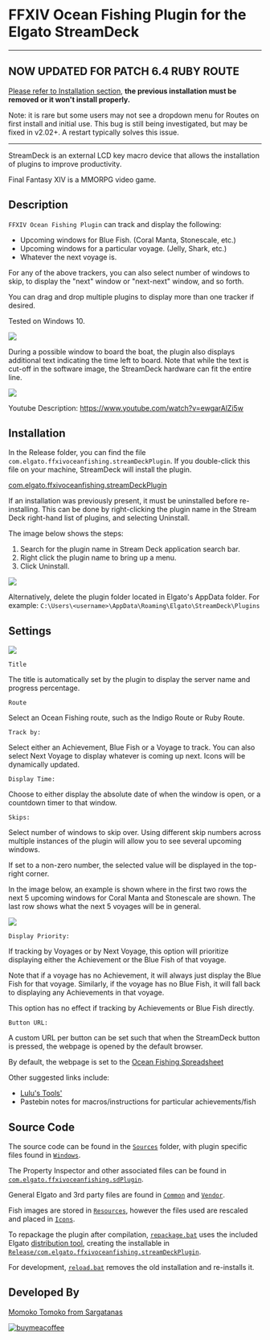 # FFXIV Ocean Fishing Plugin for the Elgato StreamDeck

-----------------------

## NOW UPDATED FOR PATCH 6.4 RUBY ROUTE
[Please refer to Installation section](#installation), **the previous installation must be removed or it won't install properly.**

Note: it is rare but some users may not see a dropdown menu for Routes on first install and initial use. This bug is still being investigated, but may be fixed in v2.02+. A restart typically solves this issue.

-----------------------

StreamDeck is an external LCD key macro device that allows the installation of plugins to improve productivity.

Final Fantasy XIV is a MMORPG video game.

## Description

`FFXIV Ocean Fishing Plugin` can track and display the following:
- Upcoming windows for Blue Fish. (Coral Manta, Stonescale, etc.)
- Upcoming windows for a particular voyage. (Jelly, Shark, etc.)
- Whatever the next voyage is.

For any of the above trackers, you can also select number of windows to skip, to display the "next" window or "next-next" window, and so forth.

You can drag and drop multiple plugins to display more than one tracker if desired.

Tested on Windows 10.

![](screenshot.png)

During a possible window to board the boat, the plugin also displays additional text indicating the time left to board. Note that while the text is cut-off in the software image, the StreamDeck hardware can fit the entire line.

![](window.png)

Youtube Description: https://www.youtube.com/watch?v=ewgarAlZi5w

## Installation

In the Release folder, you can find the file `com.elgato.ffxivoceanfishing.streamDeckPlugin`. If you double-click this file on your machine, StreamDeck will install the plugin.

[com.elgato.ffxivoceanfishing.streamDeckPlugin](Release/com.elgato.ffxivoceanfishing.streamDeckPlugin)

If an installation was previously present, it must be uninstalled before re-installing. This can be done by right-clicking the plugin name in the Stream Deck right-hand list of plugins, and selecting Uninstall.

The image below shows the steps:

1. Search for the plugin name in Stream Deck application search bar.
2. Right click the plugin name to bring up a menu.
3. Click Uninstall.

![](uninstall_steps.png)

Alternatively, delete the plugin folder located in Elgato's AppData folder. For example: `C:\Users\<username>\AppData\Roaming\Elgato\StreamDeck\Plugins`

## Settings

![](settings.png)

`Title`

The title is automatically set by the plugin to display the server name and progress percentage.

`Route`

Select an Ocean Fishing route, such as the Indigo Route or Ruby Route.

`Track by:`

Select either an Achievement, Blue Fish or a Voyage to track. You can also select Next Voyage to display whatever is coming up next. Icons will be dynamically updated.

`Display Time:`

Choose to either display the absolute date of when the window is open, or a countdown timer to that window.

`Skips:`

Select number of windows to skip over. Using different skip numbers across multiple instances of the plugin will allow you to see several upcoming windows.

If set to a non-zero number, the selected value will be displayed in the top-right corner.

In the image below, an example is shown where in the first two rows the next 5 upcoming windows for Coral Manta and Stonescale are shown. The last row shows what the next 5 voyages will be in general.

![](skips.png)

`Display Priority:`

If tracking by Voyages or by Next Voyage, this option will prioritize displaying either the Achievement or the Blue Fish of that voyage.

Note that if a voyage has no Achievement, it will always just display the Blue Fish for that voyage. Similarly, if the voyage has no Blue Fish, it will fall back to displaying any Achievements in that voyage.

This option has no effect if tracking by Achievements or Blue Fish directly.

`Button URL:`

A custom URL per button can be set such that when the StreamDeck button is pressed, the webpage is opened by the default browser.

By default, the webpage is set to the [Ocean Fishing Spreadsheet](https://docs.google.com/spreadsheets/d/1R0Nt8Ye7EAQtU8CXF1XRRj67iaFpUk1BXeDgt6abxsQ/edit#gid=93698338)

Other suggested links include:

- [Lulu's Tools'](https://ffxiv.pf-n.co/ocean-fishing)
- Pastebin notes for macros/instructions for particular achievements/fish

## Source Code

The source code can be found in the [`Sources`](Sources) folder, with plugin specific files found in [`Windows`](Sources/Windows).

The Property Inspector and other associated files can be found in [`com.elgato.ffxivoceanfishing.sdPlugin`](Sources/com.elgato.ffxivoceanfishing.sdPlugin).

General Elgato and 3rd party files are found in [`Common`](Sources/Common) and [`Vendor`](Sources/Vendor).

Fish images are stored in [`Resources`](Sources/Resources), however the files used are rescaled and placed in [`Icons`](Sources/com.elgato.ffxivoceanfishing.sdPlugin/Icons).

To repackage the plugin after compilation, [`repackage.bat`](repackage.bat) uses the included Elgato [distribution tool](DistributionTool.exe), creating the installable in [`Release/com.elgato.ffxivoceanfishing.streamDeckPlugin`](Release/com.elgato.ffxivoceanfishing.streamDeckPlugin).

For development, [`reload.bat`](reload.bat) removes the old installation and re-installs it.

## Developed By

[Momoko Tomoko from Sargatanas](https://na.finalfantasyxiv.com/lodestone/character/1525660/)

[![buymeacoffee](https://cdn.buymeacoffee.com/buttons/v2/default-yellow.png)](https://www.buymeacoffee.com/momokoffxiv)
